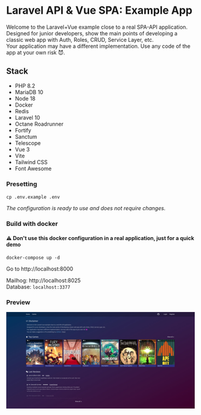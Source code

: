 # Laravel API & Vue SPA: Example App  

Welcome to the Laravel+Vue example close to a real SPA-API application.  
Designed for junior developers, show the main points of developing a classic web app with Auth, Roles, CRUD, Service Layer, etc.  
Your application may have a different implementation. Use any code of the app at your own risk 😈.  

## Stack  
- PHP 8.2
- MariaDB 10
- Node 18
- Docker
- Redis
- Laravel 10
- Octane Roadrunner
- Fortify
- Sanctum
- Telescope
- Vue 3
- Vite
- Tailwind CSS
- Font Awesome

### Presetting   
```
cp .env.example .env
```
*The configuration is ready to use and does not require changes.*

### Build with docker
#### ⚠️ Don't use this docker configuration in a real application, just for a quick demo   
```
docker-compose up -d
```
Go to http://localhost:8000

Mailhog: http://localhost:8025  
Database: `localhost:3377`


### Preview
![home page](./preview.jpg?raw=true)
